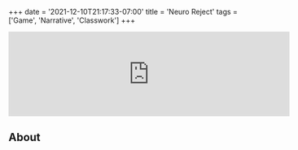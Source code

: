 +++
date = '2021-12-10T21:17:33-07:00'
title = 'Neuro Reject'
tags = ['Game', 'Narrative', 'Classwork']
+++

<iframe frameborder="0" src="https://itch.io/embed/1313216" width="552" height="167"><a href="https://doublebrackets.itch.io/neuro-reject">Neuro_reject by DoubleBrackets</a></iframe>

## About